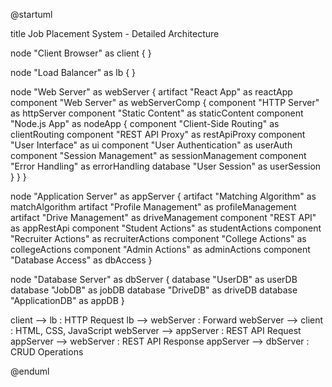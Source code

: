 @startuml

title Job Placement System - Detailed Architecture

node "Client Browser" as client {
}

node "Load Balancer" as lb {
}

node "Web Server" as webServer {
  artifact "React App" as reactApp
  component "Web Server" as webServerComp {
    component "HTTP Server" as httpServer
    component "Static Content" as staticContent
    component "Node.js App" as nodeApp {
      component "Client-Side Routing" as clientRouting
      component "REST API Proxy" as restApiProxy
      component "User Interface" as ui
      component "User Authentication" as userAuth
      component "Session Management" as sessionManagement
      component "Error Handling" as errorHandling
      database "User Session" as userSession
    }
  }
}

node "Application Server" as appServer {
  artifact "Matching Algorithm" as matchAlgorithm
  artifact "Profile Management" as profileManagement
  artifact "Drive Management" as driveManagement
  component "REST API" as appRestApi
  component "Student Actions" as studentActions
  component "Recruiter Actions" as recruiterActions
  component "College Actions" as collegeActions
  component "Admin Actions" as adminActions
  component "Database Access" as dbAccess
}

node "Database Server" as dbServer {
  database "UserDB" as userDB
  database "JobDB" as jobDB
  database "DriveDB" as driveDB
  database "ApplicationDB" as appDB
}

client --> lb : HTTP Request
lb --> webServer : Forward
webServer --> client : HTML, CSS, JavaScript
webServer --> appServer : REST API Request
appServer --> webServer : REST API Response
appServer --> dbServer : CRUD Operations

@enduml
